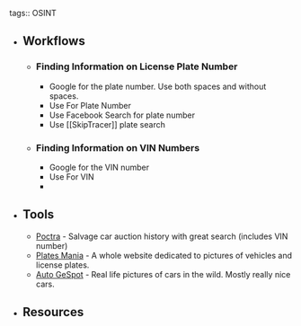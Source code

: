 tags:: OSINT

- ## Workflows
	- ### Finding Information on License Plate Number
		- Google for the plate number. Use both spaces and without spaces.
		- Use  For Plate Number
		- Use Facebook Search for plate number
		- Use [[SkipTracer]] plate search
	- ### Finding Information on VIN Numbers
		- Google for the VIN number
		- Use  For VIN
		-
- ## Tools
	- [Poctra](https://poctra.com/) - Salvage car auction history with great search (includes VIN number)
	- [Plates Mania](https://platesmania.com/) - A whole website dedicated to pictures of vehicles and license plates.
	- [Auto GeSpot](https://www.autogespot.com/spots) - Real life pictures of cars in the wild. Mostly really nice cars.
- ## Resources